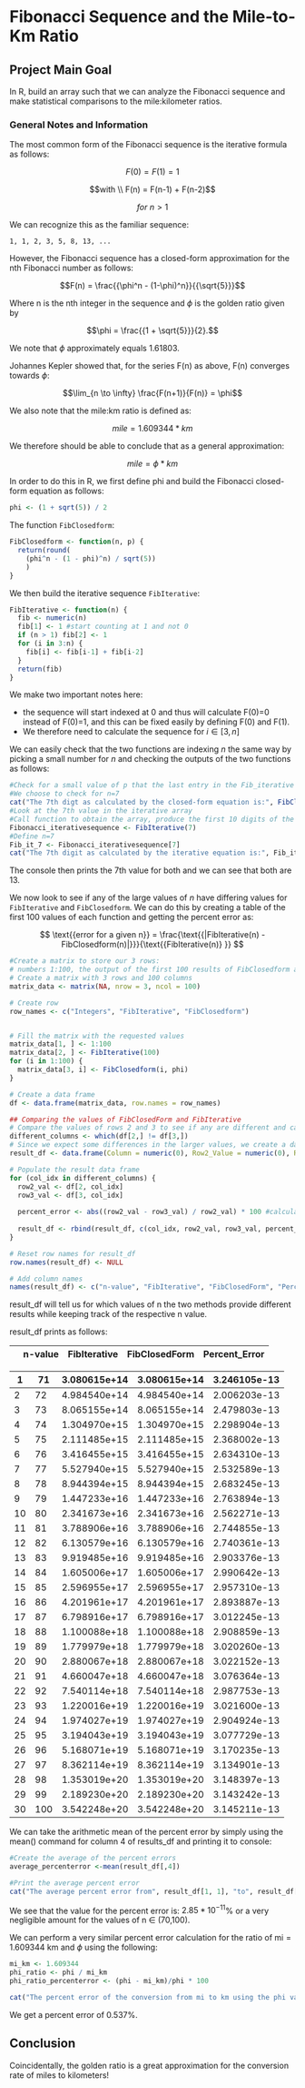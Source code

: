 # Fibonacci Sequence and the Mile-to-Km Ratio

## Project Main Goal

In R, build an array such that we can analyze the Fibonacci sequence and make statistical comparisons to the mile:kilometer ratios.

### General Notes and Information

The most common form of the Fibonacci sequence is the iterative formula as follows:

```math
F(0) = F(1) = 1
```
```math
with \\
F(n) = F(n-1) + F(n-2)
```
```math
for \ n > 1
```

We can recognize this as the familiar sequence:

```
1, 1, 2, 3, 5, 8, 13, ...
```

However, the Fibonacci sequence has a closed-form approximation for the nth Fibonacci number as follows:

```math
F(n) = \frac{{\phi^n - (1-\phi)^n}}{{\sqrt{5}}}
```


Where n is the nth integer in the sequence and $\phi$ is the golden ratio given by 
```math
\phi = \frac{{1 + \sqrt{5}}}{2}.
```

We note that $\phi$ approximately equals 1.61803.

Johannes Kepler showed that, for the series F(n) as above, F(n) converges towards $\phi$:

```math
\lim_{n \to \infty} \frac{F(n+1)}{F(n)} = \phi
```

We also note that the mile:km ratio is defined as:

```math
mile = 1.609344 * km
```

We therefore should be able to conclude that as a general approximation:

```math
mile = \phi * km
```

In order to do this in R, we first define phi and build the Fibonacci closed-form equation as follows:

```r
phi <- (1 + sqrt(5)) / 2
```

The function `FibClosedform`:

```r
FibClosedform <- function(n, p) {
  return(round(
    (phi^n - (1 - phi)^n) / sqrt(5))
    )
}
```

We then build the iterative sequence `FibIterative`:

```r
FibIterative <- function(n) {
  fib <- numeric(n)
  fib[1] <- 1 #start counting at 1 and not 0
  if (n > 1) fib[2] <- 1
  for (i in 3:n) {
    fib[i] <- fib[i-1] + fib[i-2]
  }
  return(fib)
}
```

We make two important notes here:

- the sequence will start indexed at 0 and thus will calculate F(0)=0 instead of F(0)=1, and this can be fixed easily by defining F(0) and F(1).
- We therefore need to calculate the sequence for $i \in [3,n]$
  

We can easily check that the two functions are indexing $n$ the same way by picking a small number for $n$ and checking the outputs of the two functions as follows:

```r
#Check for a small value of p that the last entry in the Fib_iterative is the same as the value in FibClosedForm
#We choose to check for n=7
cat("The 7th digt as calculated by the closed-form equation is:", FibClosedform(7, p))
#Look at the 7th value in the iterative array
#Call function to obtain the array, produce the first 10 digits of the sequence
Fibonacci_iterativesequence <- FibIterative(7)
#Define n=7
Fib_it_7 <- Fibonacci_iterativesequence[7]
cat("The 7th digit as calculated by the iterative equation is:", Fib_it_7)
```

The console then prints the 7th value for both and we can see that both are 13.

We now look to see if any of the large values of $n$ have differing values for `FibIterative` and `FibClosedform`. We can do this by creating a table of the first 100 values of each function and getting the percent error as:

$$
\text{{error for a given n}} = \frac{\text{{|FibIterative(n) - FibClosedform(n)|}}}{\text{{FibIterative(n)} }}
$$

```r
#Create a matrix to store our 3 rows:
# numbers 1:100, the output of the first 100 results of FibClosedform and 100 results of FibIterative
# Create a matrix with 3 rows and 100 columns
matrix_data <- matrix(NA, nrow = 3, ncol = 100)

# Create row
row_names <- c("Integers", "FibIterative", "FibClosedform")


# Fill the matrix with the requested values
matrix_data[1, ] <- 1:100
matrix_data[2, ] <- FibIterative(100)
for (i in 1:100) {
  matrix_data[3, i] <- FibClosedform(i, phi)
}

# Create a data frame
df <- data.frame(matrix_data, row.names = row_names)

## Comparing the values of FibClosedForm and FibIterative
# Compare the values of rows 2 and 3 to see if any are different and calculate the percent error
different_columns <- which(df[2,] != df[3,])
# Since we expect some differences in the larger values, we create a data frame to capture those differences
result_df <- data.frame(Column = numeric(0), Row2_Value = numeric(0), Row3_Value = numeric(0), Percent_Error = numeric(0))

# Populate the result data frame
for (col_idx in different_columns) {
  row2_val <- df[2, col_idx]
  row3_val <- df[3, col_idx]
  
  percent_error <- abs((row2_val - row3_val) / row2_val) * 100 #calculate percent error, where row2 is the "true" value since the iterative value is not an approximation
  
  result_df <- rbind(result_df, c(col_idx, row2_val, row3_val, percent_error))  #tack on percent error
}

# Reset row names for result_df
row.names(result_df) <- NULL

# Add column names
names(result_df) <- c("n-value", "FibIterative", "FibClosedForm", "Percent_Error")
```

result_df will tell us for which values of n the two methods provide different results while keeping track of the respective n value.

result_df prints as follows:

|     | n-value | FibIterative | FibClosedForm | Percent_Error |
| --- | --- | --- | --- | --- |

| 1   | 71  | 3.080615e+14 | 3.080615e+14 | 3.246105e-13 |
| --- | --- | --- | --- | --- |
| 2   | 72  | 4.984540e+14 | 4.984540e+14 | 2.006203e-13 |
| 3   | 73  | 8.065155e+14 | 8.065155e+14 | 2.479803e-13 |
| 4   | 74  | 1.304970e+15 | 1.304970e+15 | 2.298904e-13 |
| 5   | 75  | 2.111485e+15 | 2.111485e+15 | 2.368002e-13 |
| 6   | 76  | 3.416455e+15 | 3.416455e+15 | 2.634310e-13 |
| 7   | 77  | 5.527940e+15 | 5.527940e+15 | 2.532589e-13 |
| 8   | 78  | 8.944394e+15 | 8.944394e+15 | 2.683245e-13 |
| 9   | 79  | 1.447233e+16 | 1.447233e+16 | 2.763894e-13 |
| 10  | 80  | 2.341673e+16 | 2.341673e+16 | 2.562271e-13 |
| 11  | 81  | 3.788906e+16 | 3.788906e+16 | 2.744855e-13 |
| 12  | 82  | 6.130579e+16 | 6.130579e+16 | 2.740361e-13 |
| 13  | 83  | 9.919485e+16 | 9.919485e+16 | 2.903376e-13 |
| 14  | 84  | 1.605006e+17 | 1.605006e+17 | 2.990642e-13 |
| 15  | 85  | 2.596955e+17 | 2.596955e+17 | 2.957310e-13 |
| 16  | 86  | 4.201961e+17 | 4.201961e+17 | 2.893887e-13 |
| 17  | 87  | 6.798916e+17 | 6.798916e+17 | 3.012245e-13 |
| 18  | 88  | 1.100088e+18 | 1.100088e+18 | 2.908859e-13 |
| 19  | 89  | 1.779979e+18 | 1.779979e+18 | 3.020260e-13 |
| 20  | 90  | 2.880067e+18 | 2.880067e+18 | 3.022152e-13 |
| 21  | 91  | 4.660047e+18 | 4.660047e+18 | 3.076364e-13 |
| 22  | 92  | 7.540114e+18 | 7.540114e+18 | 2.987753e-13 |
| 23  | 93  | 1.220016e+19 | 1.220016e+19 | 3.021600e-13 |
| 24  | 94  | 1.974027e+19 | 1.974027e+19 | 2.904924e-13 |
| 25  | 95  | 3.194043e+19 | 3.194043e+19 | 3.077729e-13 |
| 26  | 96  | 5.168071e+19 | 5.168071e+19 | 3.170235e-13 |
| 27  | 97  | 8.362114e+19 | 8.362114e+19 | 3.134901e-13 |
| 28  | 98  | 1.353019e+20 | 1.353019e+20 | 3.148397e-13 |
| 29  | 99  | 2.189230e+20 | 2.189230e+20 | 3.143242e-13 |
| 30  | 100 | 3.542248e+20 | 3.542248e+20 | 3.145211e-13 |

We can take the arithmetic mean of the percent error by simply using the mean() command for column 4 of results_df and printing it to console:

```r
#Create the average of the percent errors
average_percenterror <-mean(result_df[,4])

#Print the average percent error
cat("The average percent error from", result_df[1, 1], "to", result_df[30, 1], "is", average_percenterror*100,"%")
```

We see that the value for the percent error is: $2.85 *10^{-11}$% or a very negligible amount for the values of n $\in$ (70,100).

We can perform a very similar percent error calculation for the ratio of $\text{{mi}}= 1.609344\text{{ km}}$ and $\phi$ using the following:

```r
mi_km <- 1.609344
phi_ratio <- phi / mi_km
phi_ratio_percenterror <- (phi - mi_km)/phi * 100

cat("The percent error of the conversion from mi to km using the phi value is", phi_ratio_percenterror, "%.")
```

We get a percent error of $0.537$%.

## Conclusion
Coincidentally, the golden ratio is a great approximation for the conversion rate of miles to kilometers!
